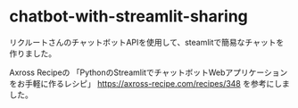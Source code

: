 # chatbot-with-streamlit-sharing

リクルートさんのチャットボットAPIを使用して、steamlitで簡易なチャットを作りました。

Axross Recipeの
「PythonのStreamlitでチャットボットWebアプリケーションをお手軽に作るレシピ」
https://axross-recipe.com/recipes/348
を参考にしました。
